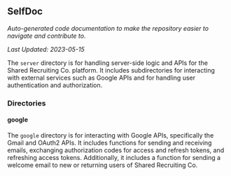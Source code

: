 <!--- START SELFDOC --->
## SelfDoc
_Auto-generated code documentation to make the repository easier to navigate and contribute to._

_Last Updated: 2023-05-15_

The `server` directory is for handling server-side logic and APIs for the Shared Recruiting Co. platform. It includes subdirectories for interacting with external services such as Google APIs and for handling user authentication and authorization.

### Directories
#### google
The `google` directory is for interacting with Google APIs, specifically the Gmail and OAuth2 APIs. It includes functions for sending and receiving emails, exchanging authorization codes for access and refresh tokens, and refreshing access tokens. Additionally, it includes a function for sending a welcome email to new or returning users of Shared Recruiting Co.

<!--- END SELFDOC --->